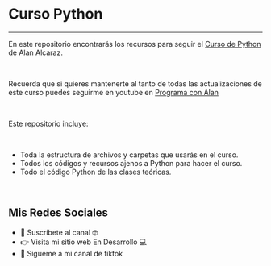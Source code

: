 <h1>Curso Python</h1>
<hr>
<p>En este repositorio encontrarás los recursos para seguir el <a href="https://www.youtube.com/watch?v=lwgawPQkMYY&list=PLDCn52OeoamAdhcMZaJnKFSVLeL6sMFbC">Curso de Python</a> de Alan Alcaraz.</p>
<br>
<p>Recuerda que si quieres mantenerte al tanto de todas las actualizaciones de este curso puedes seguirme en youtube en <a href="https://www.youtube.com/@programa-con-alan?sub_confirmation=1">Programa con Alan</a></p>
<br>
<p>Este repositorio incluye:</p>
<br>
<ul>
    <li>Toda la estructura de archivos y carpetas que usarás en el curso.</li>
    <li>Todos los códigos y recursos ajenos a Python para hacer el curso.</li>
    <li>Todo el código Python de las clases teóricas.</li>
</ul>
<br>
<h2>Mis Redes Sociales</h2>
<ul>
    <li>🔔 Suscríbete al canal<a href=" https://www.youtube.com/@programa-con-alan?sub_confirmation=1"></a> 🤓</li>
    <li>👉 Visita mi sitio web En Desarrollo 💻<a href=""></a></li>
    <li>📲 Sigueme a mi canal de tiktok<a href="https://www.tiktok.com/@programa_con_alan"></a></li>
</ul>
